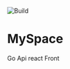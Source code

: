 ![Build](https://github.com/Encorpluptit/MySpace/workflows/Build/badge.svg)

# MySpace
Go Api react Front
